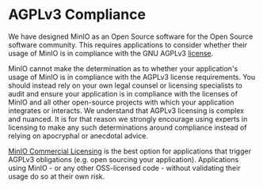 # AGPLv3 Compliance

We have designed MinIO as an Open Source software for the Open Source software community. This requires applications to consider whether their usage of MinIO is in compliance with the GNU AGPLv3 [license](https://github.com/memoio/minioblob/master/LICENSE).

MinIO cannot make the determination as to whether your application's usage of MinIO is in compliance with the AGPLv3 license requirements. You should instead rely on your own legal counsel or licensing specialists to audit and ensure your application is in compliance with the licenses of MinIO and all other open-source projects with which your application integrates or interacts. We understand that AGPLv3 licensing is complex and nuanced. It is for that reason we strongly encourage using experts in licensing to make any such determinations around compliance instead of relying on apocryphal or anecdotal advice.

[MinIO Commercial Licensing](https://min.io/pricing) is the best option for applications that trigger AGPLv3 obligations (e.g. open sourcing your application). Applications using MinIO - or any other OSS-licensed code - without validating their usage do so at their own risk.
